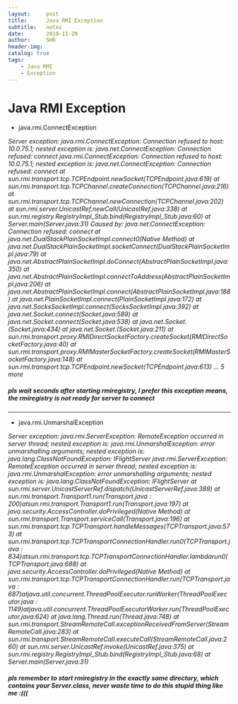 ```yaml
---
layout:     post
title:      Java RMI Exception
subtitle:   notes
date:       2019-11-20
author:     SHR
header-img: 
catalog: true
tags:
    - Java RMI
    - Exception
---
```

# Java RMI Exception


- java.rmi.ConnectException

*Server exception: java.rmi.ConnectException: Connection refused to host: 10.0.75.1; nested exception is: 
	java.net.ConnectException: Connection refused: connect
java.rmi.ConnectException: Connection refused to host: 10.0.75.1; nested exception is: 
	java.net.ConnectException: Connection refused: connect
	at sun.rmi.transport.tcp.TCPEndpoint.newSocket(TCPEndpoint.java:619)
	at sun.rmi.transport.tcp.TCPChannel.createConnection(TCPChannel.java:216)
	at sun.rmi.transport.tcp.TCPChannel.newConnection(TCPChannel.java:202)
	at sun.rmi.server.UnicastRef.newCall(UnicastRef.java:338)
	at sun.rmi.registry.RegistryImpl_Stub.bind(RegistryImpl_Stub.java:60)
	at Server.main(Server.java:31)
Caused by: java.net.ConnectException: Connection refused: connect
	at java.net.DualStackPlainSocketImpl.connect0(Native Method)
	at java.net.DualStackPlainSocketImpl.socketConnect(DualStackPlainSocketImpl.java:79)
	at java.net.AbstractPlainSocketImpl.doConnect(AbstractPlainSocketImpl.java:350)
	at java.net.AbstractPlainSocketImpl.connectToAddress(AbstractPlainSocketImpl.java:206)
	at java.net.AbstractPlainSocketImpl.connect(AbstractPlainSocketImpl.java:188)
	at java.net.PlainSocketImpl.connect(PlainSocketImpl.java:172)
	at java.net.SocksSocketImpl.connect(SocksSocketImpl.java:392)
	at java.net.Socket.connect(Socket.java:589)
	at java.net.Socket.connect(Socket.java:538)
	at java.net.Socket.<init>(Socket.java:434)
	at java.net.Socket.<init>(Socket.java:211)
	at sun.rmi.transport.proxy.RMIDirectSocketFactory.createSocket(RMIDirectSocketFactory.java:40)
	at sun.rmi.transport.proxy.RMIMasterSocketFactory.createSocket(RMIMasterSocketFactory.java:148)
	at sun.rmi.transport.tcp.TCPEndpoint.newSocket(TCPEndpoint.java:613)
	... 5 more*
	
##### pls wait seconds after starting rmiregistry, I prefer this exception means, the rmiregistry is not ready for server to connect


---

- java.rmi.UnmarshalException

*Server exception: java.rmi.ServerException: RemoteException occurred in server thread; nested exception is: 
	java.rmi.UnmarshalException: error unmarshalling arguments; nested exception is: 
	java.lang.ClassNotFoundException: IFlightServer
java.rmi.ServerException: RemoteException occurred in server thread; nested exception is: 
	java.rmi.UnmarshalException: error unmarshalling arguments; nested exception is: 
	java.lang.ClassNotFoundException: IFlightServer
	at sun.rmi.server.UnicastServerRef.dispatch(UnicastServerRef.java:389)
	at sun.rmi.transport.Transport$1.run(Transport.java:200)
	at sun.rmi.transport.Transport$1.run(Transport.java:197)
	at java.security.AccessController.doPrivileged(Native Method)
	at sun.rmi.transport.Transport.serviceCall(Transport.java:196)
	at sun.rmi.transport.tcp.TCPTransport.handleMessages(TCPTransport.java:573)
	at sun.rmi.transport.tcp.TCPTransport$ConnectionHandler.run0(TCPTransport.java:834)
	at sun.rmi.transport.tcp.TCPTransport$ConnectionHandler.lambda$run$0(TCPTransport.java:688)
	at java.security.AccessController.doPrivileged(Native Method)
	at sun.rmi.transport.tcp.TCPTransport$ConnectionHandler.run(TCPTransport.java:687)
	at java.util.concurrent.ThreadPoolExecutor.runWorker(ThreadPoolExecutor.java:1149)
	at java.util.concurrent.ThreadPoolExecutor$Worker.run(ThreadPoolExecutor.java:624)
	at java.lang.Thread.run(Thread.java:748)
	at sun.rmi.transport.StreamRemoteCall.exceptionReceivedFromServer(StreamRemoteCall.java:283)
	at sun.rmi.transport.StreamRemoteCall.executeCall(StreamRemoteCall.java:260)
	at sun.rmi.server.UnicastRef.invoke(UnicastRef.java:375)
	at sun.rmi.registry.RegistryImpl_Stub.bind(RegistryImpl_Stub.java:68)
	at Server.main(Server.java:31)*
	
##### pls remember to start rmiregistry in the exactly same directory, which contains your Server.class, never waste time to do this stupid thing like me :(((
